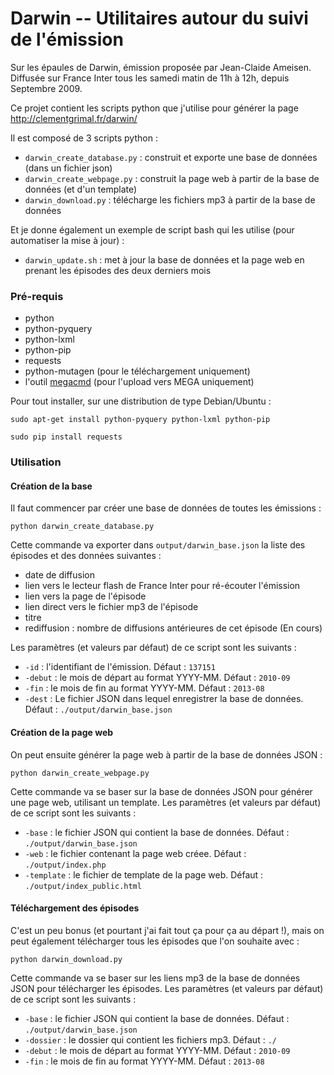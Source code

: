 Darwin -- Utilitaires autour du suivi de l'émission
===================================================

Sur les épaules de Darwin, émission proposée par Jean-Claide Ameisen.
Diffusée sur France Inter tous les samedi matin de 11h à 12h, depuis Septembre 2009.

Ce projet contient les scripts python que j'utilise pour générer la page http://clementgrimal.fr/darwin/

Il est composé de 3 scripts python :

- ``darwin_create_database.py`` : construit et exporte une base de données (dans un fichier json)
- ``darwin_create_webpage.py`` : construit la page web à partir de la base de données (et d'un template)
- ``darwin_download.py`` : télécharge les fichiers mp3 à partir de la base de données

Et je donne également un exemple de script bash qui les utilise (pour automatiser la mise à jour) :

- ``darwin_update.sh`` : met à jour la base de données et la page web en prenant les épisodes des deux derniers mois

### Pré-requis
- python
- python-pyquery
- python-lxml
- python-pip
- requests
- python-mutagen (pour le téléchargement uniquement)
- l'outil [megacmd](http://github.com/t3rm1n4l/megacmd) (pour l'upload vers MEGA uniquement)

Pour tout installer, sur une distribution de type Debian/Ubuntu :

    sudo apt-get install python-pyquery python-lxml python-pip

    sudo pip install requests

### Utilisation

#### Création de la base

Il faut commencer par créer une base de données de toutes les émissions :

    python darwin_create_database.py

Cette commande va exporter dans ``output/darwin_base.json`` la liste des épisodes et des données suivantes :

- date de diffusion
- lien vers le lecteur flash de France Inter pour ré-écouter l'émission
- lien vers la page de l'épisode
- lien direct vers le fichier mp3 de l'épisode
- titre
- rediffusion : nombre de diffusions antérieures de cet épisode (En cours)

Les paramètres (et valeurs par défaut) de ce script sont les suivants :

- ``-id`` : l'identifiant de l'émission. Défaut : ``137151``
- ``-debut`` : le mois de départ au format YYYY-MM. Défaut : ``2010-09``
- ``-fin`` : le mois de fin au format YYYY-MM. Défaut : ``2013-08``
- ``-dest`` : Le fichier JSON dans lequel enregistrer la base de données. Défaut : ``./output/darwin_base.json``


#### Création de la page web

On peut ensuite générer la page web à partir de la base de données JSON :

    python darwin_create_webpage.py

Cette commande va se baser sur la base de données JSON pour générer une page web, utilisant un template. Les paramètres (et valeurs par défaut) de ce script sont les suivants :

- ``-base`` : le fichier JSON qui contient la base de données. Défaut : ``./output/darwin_base.json``
- ``-web`` : le fichier contenant la page web créee. Défaut : ``./output/index.php``
- ``-template`` : le fichier de template de la page web. Défaut : ``./output/index_public.html``


#### Téléchargement des épisodes

C'est un peu bonus (et pourtant j'ai fait tout ça pour ça au départ !), mais on peut également télécharger tous les épisodes que l'on souhaite avec :

    python darwin_download.py

Cette commande va se baser sur les liens mp3 de la base de données JSON pour télécharger les épisodes. Les paramètres (et valeurs par défaut) de ce script sont les suivants :

- ``-base`` : le fichier JSON qui contient la base de données. Défaut : ``./output/darwin_base.json``
- ``-dossier`` : le dossier qui contient les fichiers mp3. Défaut : ``./``
- ``-debut`` : le mois de départ au format YYYY-MM. Défaut : ``2010-09``
- ``-fin`` : le mois de fin au format YYYY-MM. Défaut : ``2013-08``
